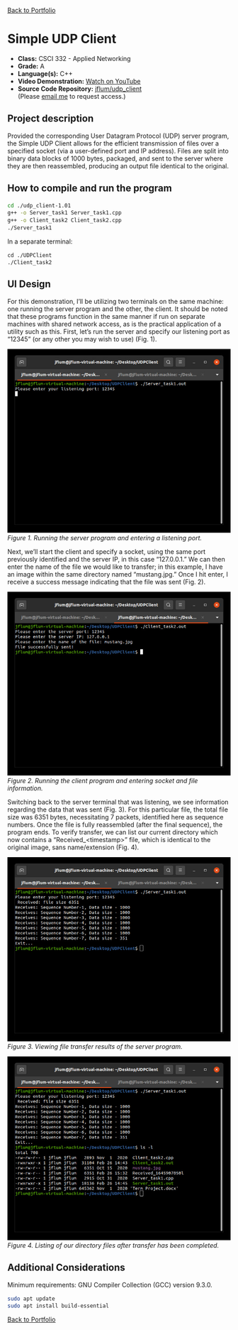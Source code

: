 [Back to Portfolio](./)

Simple UDP Client
=================

-   **Class:** CSCI 332 - Applied Networking
-   **Grade:** A
-   **Language(s):** C++
-   **Video Demonstration:** [Watch on YouTube](https://youtu.be/H_QGWAo7pLw)
-   **Source Code Repository:** [jflum/udp_client](https://github.com/jflum/udp_client.git)  
    (Please [email me](mailto:jflum@csustudent.net?subject=GitHub%20Access) to request access.)

## Project description

Provided the corresponding User Datagram Protocol (UDP) server program, the Simple UDP Client allows for the efficient transmission of files over a specified socket (via a user-defined port and IP address). Files are split into binary data blocks of 1000 bytes, packaged, and sent to the server where they are then reassembled, producing an output file identical to the original.   

## How to compile and run the program

```bash
cd ./udp_client-1.01
g++ -o Server_task1 Server_task1.cpp
g++ -o Client_task2 Client_task2.cpp
./Server_task1
```
In a separate terminal:
```
cd ./UDPClient
./Client_task2
```

## UI Design

For this demonstration, I’ll be utilizing two terminals on the same machine: one running the server program and the other, the client. It should be noted that these programs function in the same manner if run on separate machines with shared network access, as is the practical application of a utility such as this. First, let’s run the server and specify our listening port as “12345” (or any other you may wish to use) (Fig. 1).

![screenshot](images/p4f1.jpg)  
*Figure 1. Running the server program and entering a listening port.*

Next, we’ll start the client and specify a socket, using the same port previously identified and the server IP, in this case “127.0.0.1.” We can then enter the name of the file we would like to transfer; in this example, I have an image within the same directory named “mustang.jpg.” Once I hit enter, I receive a success message indicating that the file was sent (Fig. 2). 

![screenshot](images/p4f2.jpg)  
*Figure 2. Running the client program and entering socket and file information.*

Switching back to the server terminal that was listening, we see information regarding the data that was sent (Fig. 3). For this particular file, the total file size was 6351 bytes, necessitating 7 packets, identified here as sequence numbers. Once the file is fully reassembled (after the final sequence), the program ends. To verify transfer, we can list our current directory which now contains a “Received_\<timestamp\>” file, which is identical to the original image, sans name/extension (Fig. 4).

![screenshot](images/p4f3.jpg)  
*Figure 3. Viewing file transfer results of the server program.*
    
![screenshot](images/p4f4.jpg)  
*Figure 4. Listing of our directory files after transfer has been completed.*

## Additional Considerations

Minimum requirements: GNU Compiler Collection (GCC) version 9.3.0.
```bash
sudo apt update
sudo apt install build-essential
```

[Back to Portfolio](./)
